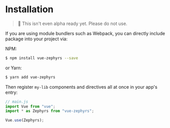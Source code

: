 # Installation

> 🚨 This isn't even alpha ready yet. Please do not use.

If you are using module bundlers such as Webpack, you can directly include package into your project via:

NPM:

```bash
$ npm install vue-zephyrs --save
```

or Yarn:

```bash
$ yarn add vue-zephyrs
```

Then register `my-lib` components and directives all at once in your app's entry:

```js
// main.js
import Vue from "vue";
import * as Zephyrs from "vue-zephyrs";

Vue.use(Zephyrs);
```
